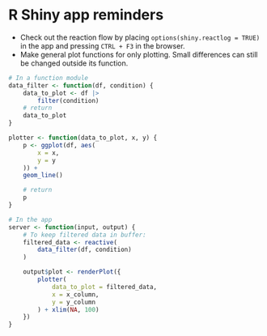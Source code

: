 # R Shiny app reminders
- Check out the reaction flow by placing `options(shiny.reactlog = TRUE)` in the app and pressing `CTRL + F3` in the browser.
- Make general plot functions for only plotting. Small differences can still be changed outside its function.
```r
# In a function module
data_filter <- function(df, condition) {
    data_to_plot <- df |>
        filter(condition)
    # return
    data_to_plot
}

plotter <- function(data_to_plot, x, y) {
    p <- ggplot(df, aes(
        x = x,
        y = y
    )) +
    geom_line()

    # return
    p
}

# In the app
server <- function(input, output) {
    # To keep filtered data in buffer:
    filtered_data <- reactive(
        data_filter(df, condition)
    )

    output$plot <- renderPlot({
        plotter(
            data_to_plot = filtered_data,
            x = x_column,
            y = y_column
        ) + xlim(NA, 100)
    })
}
```